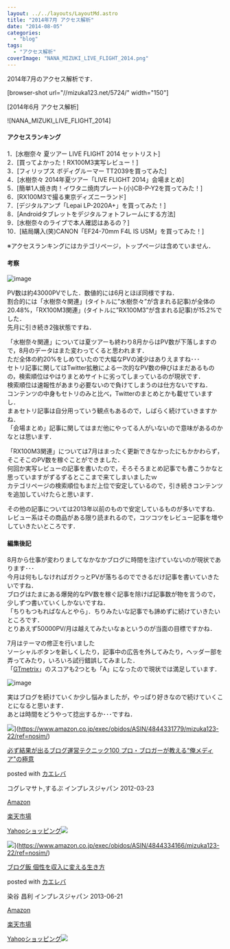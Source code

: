 ```yaml
---
layout: ../../layouts/LayoutMd.astro
title: "2014年7月 アクセス解析"
date: "2014-08-05"
categories: 
  - "blog"
tags: 
  - "アクセス解析"
coverImage: "NANA_MIZUKI_LIVE_FLIGHT_2014.png"
---
```


2014年7月のアクセス解析です．

\[browser-shot url="//mizuka123.net/5724/" width="150"\]

[2014年6月 アクセス解析]

![NANA_MIZUKI_LIVE_FLIGHT_2014]

#### アクセスランキング

1．[水樹奈々 夏ツアー LIVE FLIGHT 2014 セットリスト]  
2．[買ってよかった！RX100M3実写レビュー！]  
3．[フィリップス ボディグルーマー TT2039を買ってみた]  
4．[水樹奈々 2014年夏ツアー「LIVE FLIGHT 2014」会場まとめ]  
5．[簡単1人焼き肉！イワタニ焼肉プレート(小)CB-P-Y2を買ってみた！]  
6．[RX100M3で撮る東京ディズニーランド]  
7．[デジタルアンプ「Lepai LP-2020A+」を買ってみた！]  
8．[Androidタブレットをデジタルフォトフレームにする方法]  
9．[水樹奈々のライブで本人確認はあるの？]  
10．[結局購入(笑)CANON「EF24-70mm F4L IS USM」を買ってみた！]

※アクセスランキングにはカテゴリページ，トップページは含めていません．

#### 考察

![image](/archive/images/image.png "image")

PV数は約43000PVでした．数値的には6月とほぼ同様ですね．  
割合的には「水樹奈々関連」(タイトルに”水樹奈々”が含まれる記事)が全体の20.48%，「RX100M3関連」(タイトルに”RX100M3”が含まれる記事)が15.2%でした．  
先月に引き続き2強状態ですね．

「水樹奈々関連」については夏ツアーも終わり8月からはPV数が下落しますので，8月のデータはまた変わってくると思われます．  
ただ全体の約20%をしめていたので大幅なPVの減少はありえますね･･･  
セトリ記事に関してはTwitter拡散による一次的なPV数の伸びはまだあるものの，検索順位はやはりまとめサイトに劣ってしまっているのが現状です．  
検索順位は速報性があまり必要ないので負けてしまうのは仕方ないですね．  
コンテンツの中身もセトリのみと比べ，Twitterのまとめとかも載せていますし．  
まぁセトリ記事は自分用っていう観点もあるので，しばらく続けていきますかね．  
「会場まとめ」記事に関してはまだ他にやってる人がいないので意味があるのかなとは思います．

「RX100M3関連」については7月はまったく更新できなかったにもかかわらず，そこそこのPV数を稼ぐことができました．  
何回か実写レビューの記事を書いたので，そろそろまとめ記事でも書こうかなと思っていますがずるずるとここまで来てしまいましたｗ  
カテゴリページの検索順位もまだ上位で安定しているので，引き続きコンテンツを追加していけたらと思います．

その他の記事については2013年以前のもので安定しているものが多いですね．  
レビュー系はその商品がある限り読まれるので，コツコツをレビュー記事を増やしていきたいところです．

#### 編集後記

8月から仕事が変わりましてなかなかブログに時間を注げていないのが現状であります･･･  
今月は何もしなければガクっとPVが落ちるのでできるだけ記事を書いていきたいですね．  
ブログはたまにある爆発的なPV数を稼ぐ記事を除けば記事数が物を言うので，少しずつ書いていくしかないですね．  
「ちりもつもればなんとやら」．ちりみたいな記事でも諦めずに続けていきたいところです．  
とりあえず50000PV/月は越えてみたいなぁというのが当面の目標ですかね．

7月はテーマの修正を行いました  
ソーシャルボタンを新しくしたり，記事中の広告を外してみたり，ヘッダー部を弄ってみたり，いろいろ試行錯誤してみました．  
「[GTmetrix](http://gtmetrix.com/)」のスコアも2つとも「A」になったので現状では満足しています．

![image](/archive/images/image1.png "image")

実はブログを続けていくか少し悩みましたが，やっぱり好きなので続けていくことになると思います．  
あとは時間をどうやって捻出するか･･･ですね．

![](/archive/images/51hSOK1-1bL._SL160_.jpg)](https://www.amazon.co.jp/exec/obidos/ASIN/4844331779/mizuka123-22/ref=nosim/)

[必ず結果が出るブログ運営テクニック100 プロ・ブロガーが教える“俺メディア"の極意](https://www.amazon.co.jp/exec/obidos/ASIN/4844331779/mizuka123-22/ref=nosim/)

posted with [カエレバ](http://kaereba.com)

コグレマサト,するぷ インプレスジャパン 2012-03-23

[Amazon](http://www.amazon.co.jp/gp/search?keywords=%95K%82%B8%8C%8B%89%CA%82%AA%8Fo%82%E9%83u%83%8D%83O%89%5E%89c%83e%83N%83j%83b%83N100%20%83v%83%8D%81E%83u%83%8D%83K%81%5B%82%AA%8B%B3%82%A6%82%E9%81g%89%B4%83%81%83f%83B%83A%5C%26quot%3B%82%CC%8B%C9%88%D3&__mk_ja_JP=%83J%83%5E%83J%83i&tag=mizuka123-22 "アマゾン")

[楽天市場](http://hb.afl.rakuten.co.jp/hgc/032b53ee.4b34c5ee.0f4a541e.f440145e/?pc=http%3A%2F%2Fsearch.rakuten.co.jp%2Fsearch%2Fmall%2F%25E5%25BF%2585%25E3%2581%259A%25E7%25B5%2590%25E6%259E%259C%25E3%2581%258C%25E5%2587%25BA%25E3%2582%258B%25E3%2583%2596%25E3%2583%25AD%25E3%2582%25B0%25E9%2581%258B%25E5%2596%25B6%25E3%2583%2586%25E3%2582%25AF%25E3%2583%258B%25E3%2583%2583%25E3%2582%25AF100%2520%25E3%2583%2597%25E3%2583%25AD%25E3%2583%25BB%25E3%2583%2596%25E3%2583%25AD%25E3%2582%25AC%25E3%2583%25BC%25E3%2581%258C%25E6%2595%2599%25E3%2581%2588%25E3%2582%258B%25E2%2580%259C%25E4%25BF%25BA%25E3%2583%25A1%25E3%2583%2587%25E3%2582%25A3%25E3%2582%25A2%255C%2526quot%253B%25E3%2581%25AE%25E6%25A5%25B5%25E6%2584%258F%2F-%2Ff.1-p.1-s.1-sf.0-st.A-v.2%3Fx%3D0%26scid%3Daf_ich_link_urltxt%26m%3Dhttp%3A%2F%2Fm.rakuten.co.jp%2F "楽天市場")

[Yahooショッピング![](//ad.jp.ap.valuecommerce.com/servlet/gifbanner?sid=3066752&pid=881990642)](//ck.jp.ap.valuecommerce.com/servlet/referral?sid=3066752&pid=881990642&vc_url=http%3A%2F%2Fshopping.search.yahoo.co.jp%2Fsearch%3FuIv%3Don%26ei%3DUTF-8%26tab_ex%3Dcommerce%26slider%3D0%26va%3D%25E5%25BF%2585%25E3%2581%259A%25E7%25B5%2590%25E6%259E%259C%25E3%2581%258C%25E5%2587%25BA%25E3%2582%258B%25E3%2583%2596%25E3%2583%25AD%25E3%2582%25B0%25E9%2581%258B%25E5%2596%25B6%25E3%2583%2586%25E3%2582%25AF%25E3%2583%258B%25E3%2583%2583%25E3%2582%25AF100%2520%25E3%2583%2597%25E3%2583%25AD%25E3%2583%25BB%25E3%2583%2596%25E3%2583%25AD%25E3%2582%25AC%25E3%2583%25BC%25E3%2581%258C%25E6%2595%2599%25E3%2581%2588%25E3%2582%258B%25E2%2580%259C%25E4%25BF%25BA%25E3%2583%25A1%25E3%2583%2587%25E3%2582%25A3%25E3%2582%25A2%255C%2526quot%253B%25E3%2581%25AE%25E6%25A5%25B5%25E6%2584%258F "Yahooショッピング")

![](/archive/images/41AmQGGOU-L._SL160_.jpg)](https://www.amazon.co.jp/exec/obidos/ASIN/4844334166/mizuka123-22/ref=nosim/)

[ブログ飯 個性を収入に変える生き方](https://www.amazon.co.jp/exec/obidos/ASIN/4844334166/mizuka123-22/ref=nosim/)

posted with [カエレバ](http://kaereba.com)

染谷 昌利 インプレスジャパン 2013-06-21

[Amazon](http://www.amazon.co.jp/gp/search?keywords=%83u%83%8D%83O%94%D1%20%8C%C2%90%AB%82%F0%8E%FB%93%FC%82%C9%95%CF%82%A6%82%E9%90%B6%82%AB%95%FB&__mk_ja_JP=%83J%83%5E%83J%83i&tag=mizuka123-22 "アマゾン")

[楽天市場](http://hb.afl.rakuten.co.jp/hgc/032b53ee.4b34c5ee.0f4a541e.f440145e/?pc=http%3A%2F%2Fsearch.rakuten.co.jp%2Fsearch%2Fmall%2F%25E3%2583%2596%25E3%2583%25AD%25E3%2582%25B0%25E9%25A3%25AF%2520%25E5%2580%258B%25E6%2580%25A7%25E3%2582%2592%25E5%258F%258E%25E5%2585%25A5%25E3%2581%25AB%25E5%25A4%2589%25E3%2581%2588%25E3%2582%258B%25E7%2594%259F%25E3%2581%258D%25E6%2596%25B9%2F-%2Ff.1-p.1-s.1-sf.0-st.A-v.2%3Fx%3D0%26scid%3Daf_ich_link_urltxt%26m%3Dhttp%3A%2F%2Fm.rakuten.co.jp%2F "楽天市場")

[Yahooショッピング![](//ad.jp.ap.valuecommerce.com/servlet/gifbanner?sid=3066752&pid=881990642)](//ck.jp.ap.valuecommerce.com/servlet/referral?sid=3066752&pid=881990642&vc_url=http%3A%2F%2Fshopping.search.yahoo.co.jp%2Fsearch%3FuIv%3Don%26ei%3DUTF-8%26tab_ex%3Dcommerce%26slider%3D0%26va%3D%25E3%2583%2596%25E3%2583%25AD%25E3%2582%25B0%25E9%25A3%25AF%2520%25E5%2580%258B%25E6%2580%25A7%25E3%2582%2592%25E5%258F%258E%25E5%2585%25A5%25E3%2581%25AB%25E5%25A4%2589%25E3%2581%2588%25E3%2582%258B%25E7%2594%259F%25E3%2581%258D%25E6%2596%25B9 "Yahooショッピング")

